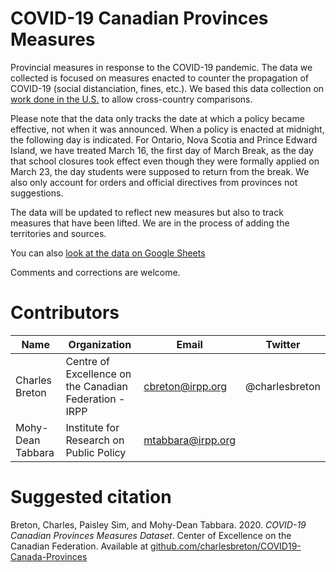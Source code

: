 # COVID-19 Canadian Provinces Measures

Provincial measures in response to the COVID-19 pandemic. The data we collected is focused on measures enacted to counter the propagation of COVID-19 (social distanciation, fines, etc.). We based this data collection on [work done in the U.S.](https://docs.google.com/spreadsheets/d/1zu9qEWI8PsOI_i8nI_S29HDGHlIp2lfVMsGxpQ5tvAQ/edit#gid=0) to allow cross-country comparisons.

Please note that the data only tracks the date at which a policy became effective, not when it was announced. When a policy is enacted at midnight, the following day is indicated. For Ontario, Nova Scotia and Prince Edward Island, we have treated March 16, the first day of March Break, as the day that school closures took effect even though they were formally applied on March 23, the day students were supposed to return from the break. We also only account for orders and official directives from provinces not suggestions.

The data will be updated to reflect new measures but also to track measures that have been lifted. We are in the process of adding the territories and sources.  

You can also [look at the data on Google Sheets](https://docs.google.com/spreadsheets/d/11QKjG4urlLSEfM6YOjJm0dpwUVde3cv9iXxawsodw70/edit?usp=sharing)

Comments and corrections are welcome. 

# Contributors
Name | Organization | Email | Twitter
--- | --- | --- | ---
Charles Breton | Centre of Excellence on the Canadian Federation - IRPP | cbreton@irpp.org | @charlesbreton
Mohy-Dean Tabbara | Institute for Research on Public Policy | mtabbara@irpp.org | |

# Suggested citation

Breton, Charles, Paisley Sim, and Mohy-Dean Tabbara. 2020. _COVID-19 Canadian Provinces Measures Dataset_. Center of Excellence on the Canadian Federation. Available at [github.com/charlesbreton/COVID19-Canada-Provinces](https://github.com/charlesbreton/COVID19-Canada-Provinces)																						
